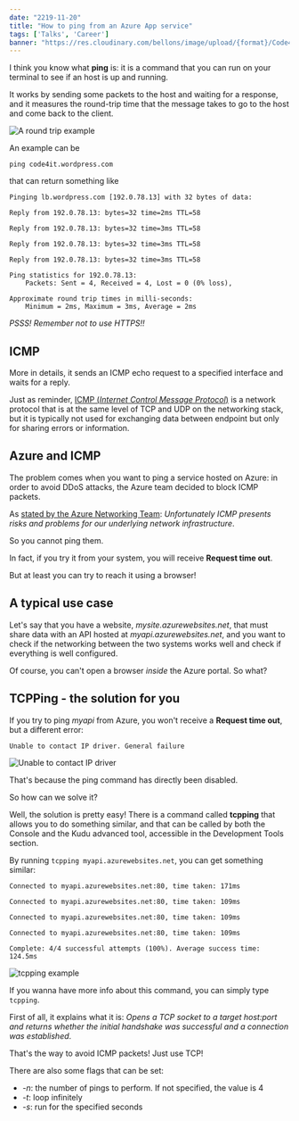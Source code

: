 ```yaml
---
date: "2219-11-20"
title: "How to ping from an Azure App service"
tags: ['Talks', 'Career']
banner: "https://res.cloudinary.com/bellons/image/upload/{format}/Code4IT/TCPPING/cover_tcpping.jpg"
---
```


I think you know what __ping__ is: it is a command that you can run on your terminal to see if an host is up and running. 
 

It works by sending some packets to the host and waiting for a response, and it measures the round-trip time that the message takes to go to the host and come back to the client.

![A round trip example](https://media.giphy.com/media/g8A6kKFew4w0w/giphy.gif)

An example can be 

```
ping code4it.wordpress.com
```

that can return something like


```
Pinging lb.wordpress.com [192.0.78.13] with 32 bytes of data:

Reply from 192.0.78.13: bytes=32 time=2ms TTL=58

Reply from 192.0.78.13: bytes=32 time=3ms TTL=58

Reply from 192.0.78.13: bytes=32 time=3ms TTL=58

Reply from 192.0.78.13: bytes=32 time=3ms TTL=58

Ping statistics for 192.0.78.13:
    Packets: Sent = 4, Received = 4, Lost = 0 (0% loss),

Approximate round trip times in milli-seconds:
    Minimum = 2ms, Maximum = 3ms, Average = 2ms
```


_PSSS! Remember not to use HTTPS!!_

## ICMP

More in details, it sends an ICMP echo request to a specified interface and waits for a reply.

Just as reminder, [ICMP (_Internet Control Message Protocol_)](https://en.wikipedia.org/wiki/Internet_Control_Message_Protocol) is a network protocol that is at the same level of TCP and UDP on the networking stack, but it is typically not used for exchanging data between endpoint but only for sharing errors or information.

## Azure and ICMP

The problem comes when you want to ping a service hosted on Azure: in order to avoid DDoS attacks, the Azure team decided to block ICMP packets.

As [stated by the Azure Networking Team](https://feedback.azure.com/forums/217313-networking/suggestions/3346609-icmp-support-for-azure-websites-roles-cloud-serv): _Unfortunately ICMP presents risks and problems for our underlying network infrastructure_.

So you cannot ping them. 

In fact, if you try it from your system, you will receive __Request time out__.

But at least you can try to reach it using a browser!

## A typical use case

Let's say that you have a website, _mysite.azurewebsites.net_, that must share data with an API hosted at _myapi.azurewebsites.net_, and you want to check if the networking between the two systems works well and check if everything is well configured.

Of course, you can't open a browser _inside_ the Azure portal. So what?


## TCPPing - the solution for you

If you try to ping _myapi_ from Azure, you won't receive a __Request time out__, but a different error: 

```
Unable to contact IP driver. General failure
```

![Unable to contact IP driver](https://res.cloudinary.com/bellons/image/upload/v1576150918/Code4IT/TCPPING/ping_console.png)

That's because the ping command has directly been disabled.

So how can we solve it?

Well, the solution is pretty easy! There is a command called __tcpping__ that allows you to do something similar, and that can be called by both the Console and the Kudu advanced tool, accessible in the Development Tools section.

By running `tcpping myapi.azurewebsites.net`, you can get something similar:


```
Connected to myapi.azurewebsites.net:80, time taken: 171ms

Connected to myapi.azurewebsites.net:80, time taken: 109ms

Connected to myapi.azurewebsites.net:80, time taken: 109ms

Connected to myapi.azurewebsites.net:80, time taken: 109ms

Complete: 4/4 successful attempts (100%). Average success time: 124.5ms
```

![tcpping example](https://res.cloudinary.com/bellons/image/upload/v1576150918/Code4IT/TCPPING/tcpping_console.png)

If you wanna have more info about this command, you can simply type `tcpping`.

First of all, it explains what it is: _Opens a TCP socket to a target host:port and returns whether the initial handshake was successful and a connection was established_.

That's the way to avoid ICMP packets! Just use TCP!

There are also some flags that can be set:

* _-n_: the number of pings to perform. If not specified, the value is 4
* _-t_: loop infinitely
* _-s_: run for the specified seconds
